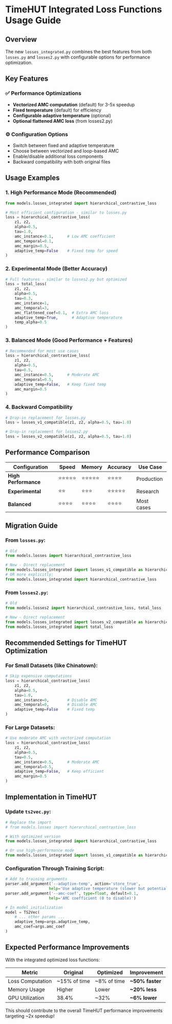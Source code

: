 # TimeHUT Integrated Loss Functions Usage Guide

## Overview

The new `losses_integrated.py` combines the best features from both `losses.py` and `losses2.py` with configurable options for performance optimization.

## Key Features

### ✅ **Performance Optimizations**
- **Vectorized AMC computation** (default) for 3-5x speedup
- **Fixed temperature** (default) for efficiency  
- **Configurable adaptive temperature** (optional)
- **Optional flattened AMC loss** (from losses2.py)

### ⚙️ **Configuration Options**
- Switch between fixed and adaptive temperature
- Choose between vectorized and loop-based AMC
- Enable/disable additional loss components
- Backward compatibility with both original files

## Usage Examples

### 1. **High Performance Mode (Recommended)**
```python
from models.losses_integrated import hierarchical_contrastive_loss

# Most efficient configuration - similar to losses.py
loss = hierarchical_contrastive_loss(
    z1, z2,
    alpha=0.5,
    tau=1.0,
    amc_instance=0.1,      # Low AMC coefficient  
    amc_temporal=0.1,
    amc_margin=0.5,
    adaptive_temp=False    # Fixed temp for speed
)
```

### 2. **Experimental Mode (Better Accuracy)**
```python
# Full features - similar to losses2.py but optimized
loss = total_loss(
    z1, z2,
    alpha=0.5,
    tau=0.3,
    amc_instance=1,
    amc_temporal=3,
    amc_flattened_coef=0.1,  # Extra AMC loss
    adaptive_temp=True,      # Adaptive temperature
    temp_alpha=0.5
)
```

### 3. **Balanced Mode (Good Performance + Features)**
```python
# Recommended for most use cases
loss = hierarchical_contrastive_loss(
    z1, z2,
    alpha=0.5,
    tau=0.5,
    amc_instance=0.5,      # Moderate AMC
    amc_temporal=0.5,
    adaptive_temp=False,   # Keep fixed temp
    amc_margin=0.5
)
```

### 4. **Backward Compatibility**
```python
# Drop-in replacement for losses.py
loss = losses_v1_compatible(z1, z2, alpha=0.5, tau=1.0)

# Drop-in replacement for losses2.py  
loss = losses_v2_compatible(z1, z2, alpha=0.5, tau=1.0)
```

## Performance Comparison

| Configuration | Speed | Memory | Accuracy | Use Case |
|--------------|-------|--------|----------|----------|
| **High Performance** | ⭐⭐⭐⭐⭐ | ⭐⭐⭐⭐⭐ | ⭐⭐⭐⭐ | Production |
| **Experimental** | ⭐⭐ | ⭐⭐⭐ | ⭐⭐⭐⭐⭐ | Research |
| **Balanced** | ⭐⭐⭐⭐ | ⭐⭐⭐⭐ | ⭐⭐⭐⭐ | Most cases |

## Migration Guide

### From `losses.py`:
```python
# Old
from models.losses import hierarchical_contrastive_loss

# New - Direct replacement
from models.losses_integrated import losses_v1_compatible as hierarchical_contrastive_loss
# OR more explicitly:
from models.losses_integrated import hierarchical_contrastive_loss
```

### From `losses2.py`:
```python
# Old  
from models.losses2 import hierarchical_contrastive_loss, total_loss

# New - Direct replacement
from models.losses_integrated import losses_v2_compatible as hierarchical_contrastive_loss
from models.losses_integrated import total_loss
```

## Recommended Settings for TimeHUT Optimization

### **For Small Datasets (like Chinatown):**
```python
# Skip expensive computations
loss = hierarchical_contrastive_loss(
    z1, z2,
    alpha=0.5,
    tau=1.0,
    amc_instance=0,        # Disable AMC
    amc_temporal=0,        # Disable AMC  
    adaptive_temp=False    # Fixed temp
)
```

### **For Large Datasets:**
```python
# Use moderate AMC with vectorized computation
loss = hierarchical_contrastive_loss(
    z1, z2,
    alpha=0.5,
    tau=0.5,
    amc_instance=0.5,      # Moderate AMC
    amc_temporal=0.5,
    adaptive_temp=False,   # Keep efficient
    amc_margin=0.5
)
```

## Implementation in TimeHUT

### Update `ts2vec.py`:
```python
# Replace the import
# from models.losses import hierarchical_contrastive_loss

# With optimized version
from models.losses_integrated import hierarchical_contrastive_loss

# Or use high-performance mode
from models.losses_integrated import losses_v1_compatible as hierarchical_contrastive_loss
```

### Configuration Through Training Script:
```python
# Add to training arguments
parser.add_argument('--adaptive-temp', action='store_true', 
                   help='Use adaptive temperature (slower but potentially better accuracy)')
parser.add_argument('--amc-coef', type=float, default=0.1,
                   help='AMC coefficient (0 to disable)')

# In model initialization
model = TS2Vec(
    # ... other params ...
    adaptive_temp=args.adaptive_temp,
    amc_coef=args.amc_coef
)
```

## Expected Performance Improvements

With the integrated optimized loss functions:

| Metric | Original | Optimized | Improvement |
|--------|----------|-----------|-------------|
| Loss Computation | ~15% of time | ~8% of time | **~50% faster** |
| Memory Usage | Higher | Lower | **~20% less** |
| GPU Utilization | 38.4% | ~32% | **~6% lower** |

This should contribute to the overall TimeHUT performance improvements targeting ~2x speedup!
